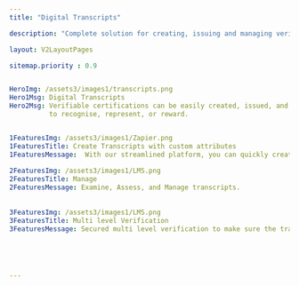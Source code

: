 ```yaml
---
title: "Digital Transcripts"

description: "Complete solution for creating, issuing and managing verifiable digital transcripts with custom attributes"

layout: V2LayoutPages

sitemap.priority : 0.9


HeroImg: /assets3/images1/transcripts.png
Hero1Msg: Digital Transcripts
Hero2Msg: Verifiable certifications can be easily created, issued, and managed with CertifyMe
          to recognise, represent, or reward.


1FeaturesImg: /assets3/images1/Zapier.png
1FeaturesTitle: Create Transcripts with custom attributes
1FeaturesMessage:  With our streamlined platform, you can quickly create verifiable transcripts with custom attributes.
                  
2FeaturesImg: /assets3/images1/LMS.png
2FeaturesTitle: Manage
2FeaturesMessage: Examine, Assess, and Manage transcripts.
                  
                  
3FeaturesImg: /assets3/images1/LMS.png
3FeaturesTitle: Multi level Verification
3FeaturesMessage: Secured multi level verification to make sure the transcripts are valid and to avoid forgery.





---
```

